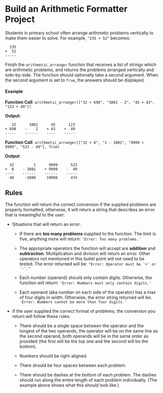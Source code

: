 # Build an Arithmetic Formatter Project

Students in primary school often arrange arithmetic problems vertically to make them easier to solve. For example, `"235 + 52"` becomes:

```
  235
+  52
-----
```

Finish the `arithmetic_arranger` function that receives a list of strings which are arithmetic problems, and returns the problems arranged vertically and side-by-side. The function should optionally take a second argument. When the second argument is set to `True`, the answers should be displayed.

#### Example
**Function Call**:
`arithmetic_arranger(["32 + 698", "3801 - 2", "45 + 43", "123 + 49"])`

**Output**:
```
   32      3801      45      123
+ 698    -    2    + 43    +  49
-----    ------    ----    -----
```

**Function Call**:
`arithmetic_arranger(["32 + 8", "1 - 3801", "9999 + 9999", "523 - 49"], True)`

**Output**:
```
  32         1      9999      523
+  8    - 3801    + 9999    -  49
----    ------    ------    -----
  40     -3800     19998      474
```


## Rules

The function will return the correct conversion if the supplied problems are properly formatted, otherwise, it will return a string that describes an error that is meaningful to the user.

- Situations that will return an error:
    - If there are **too many problems** supplied to the function. The limit is five, anything more will return: `'Error: Too many problems.'`
    
    - The appropriate operators the function will accept are **addition** and **subtraction**. Multiplication and division will return an error. Other operators not mentioned in this bullet point will not need to be tested. The error returned will be: `"Error: Operator must be '+' or '-'."`
    
    - Each number (operand) should only contain digits. Otherwise, the function will return: `'Error: Numbers must only contain digits.'`
    
    - Each operand (aka number on each side of the operator) has a max of four digits in width. Otherwise, the error string returned will be: `'Error: Numbers cannot be more than four digits.'`
    
- If the user supplied the correct format of problems, the conversion you return will follow these rules:
    - There should be a single space between the operator and the longest of the two operands, the operator will be on the same line as the second operand, both operands will be in the same order as provided (the first will be the top one and the second will be the bottom).
    
    - Numbers should be right-aligned.
    
    - There should be four spaces between each problem.
        
    - There should be dashes at the bottom of each problem. The dashes should run along the entire length of each problem individually. (The example above shows what this should look like.)
